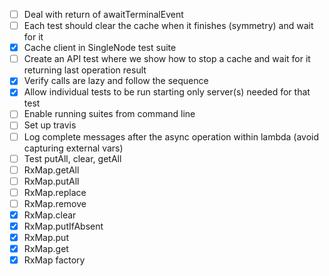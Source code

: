 - [ ] Deal with return of awaitTerminalEvent
- [ ] Each test should clear the cache when it finishes (symmetry) and wait for it
- [x] Cache client in SingleNode test suite
- [ ] Create an API test where we show how to stop a cache and wait for it returning last operation result
- [x] Verify calls are lazy and follow the sequence
- [x] Allow individual tests to be run starting only server(s) needed for that test
- [ ] Enable running suites from command line
- [ ] Set up travis
- [ ] Log complete messages after the async operation within lambda (avoid capturing external vars)
- [ ] Test putAll, clear, getAll
- [ ] RxMap.getAll
- [ ] RxMap.putAll
- [ ] RxMap.replace
- [ ] RxMap.remove
- [x] RxMap.clear
- [x] RxMap.putIfAbsent
- [x] RxMap.put
- [x] RxMap.get
- [x] RxMap factory
